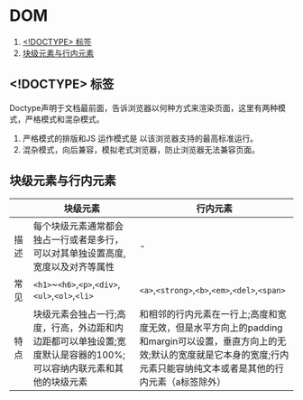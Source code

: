 # DOM

1. [<!DOCTYPE> 标签](#<!DOCTYPE>-标签)
2. [块级元素与行内元素](#块级元素与行内元素)

## <!DOCTYPE> 标签
Doctype声明于文档最前面，告诉浏览器以何种方式来渲染页面，这里有两种模式，严格模式和混杂模式。
1. 严格模式的排版和JS 运作模式是 以该浏览器支持的最高标准运行。
2. 混杂模式，向后兼容，模拟老式浏览器，防止浏览器无法兼容页面。

## 块级元素与行内元素

||块级元素|行内元素|
|-|-|-|
|描述|每个块级元素通常都会独占一行或者是多行，可以对其单独设置高度,宽度以及对齐等属性|-|
|常见|`<h1>`~`<h6>`,`<p>`,`<div>`,`<ul>`,`<ol>`,`<li>`|`<a>`,`<strong>`,`<b>`,`<em>`,`<del>`,`<span>`|
|特点| 块级元素会独占一行;高度，行高，外边距和内边距都可以单独设置;宽度默认是容器的100%;可以容纳内联元素和其他的块级元素|和相邻的行内元素在一行上;高度和宽度无效，但是水平方向上的padding和margin可以设置，垂直方向上的无效;默认的宽度就是它本身的宽度;行内元素只能容纳纯文本或者是其他的行内元素（a标签除外）|
